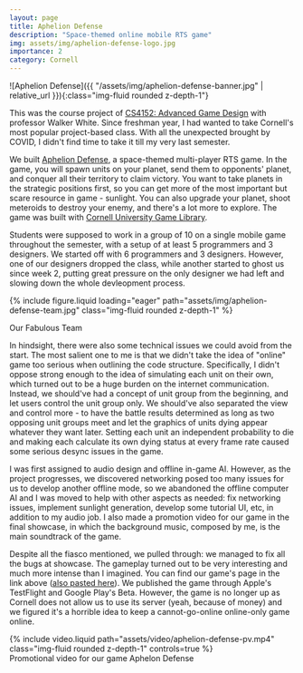 ```yaml
---
layout: page
title: Aphelion Defense
description: "Space-themed online mobile RTS game"
img: assets/img/aphelion-defense-logo.jpg
importance: 2
category: Cornell
---
```


![Aphelion Defense]({{ "/assets/img/aphelion-defense-banner.jpg" | relative_url }}){:class="img-fluid rounded z-depth-1"}

This was the course project of [CS4152: Advanced Game Design](https://www.cs.cornell.edu/courses/cs5152/2023sp/) with professor Walker White. Since freshman year, I had wanted to take Cornell's most popular project-based class. With all the unexpected brought by COVID, I didn't find time to take it till my very last semester.

We built [Aphelion Defense](https://web.archive.org/web/20230620225349/https://gdiac.cs.cornell.edu/gdiac/showcase/gallery/apheliondefense/), a space-themed multi-player RTS game. In the game, you will spawn units on your planet, send them to opponents' planet, and conquer all their territory to claim victory. You want to take planets in the strategic positions first, so you can get more of the most important but scare resource in game - sunlight. You can also upgrade your planet, shoot meteroids to destroy your enemy, and there's a lot more to explore. The game was built with [Cornell University Game Library](https://www.cs.cornell.edu/courses/cs5152/2023sp/resources/engine/).

Students were supposed to work in a group of 10 on a single mobile game throughout the semester, with a setup of at least 5 programmers and 3 designers. We started off with 6 programmers and 3 designers. However, one of our designers dropped the class, while another started to ghost us since week 2, putting great pressure on the only designer we had left and slowing down the whole devleopment process.

{% include figure.liquid loading="eager" path="assets/img/aphelion-defense-team.jpg" class="img-fluid rounded z-depth-1" %} 
<div class="caption">
    Our Fabulous Team
</div>

In hindsight, there were also some technical issues we could avoid from the start. The most salient one to me is that we didn't take the idea of "online" game too serious when outlining the code structure. Specifically, I didn't oppose strong enough to the idea of simulating each unit on their own, which turned out to be a huge burden on the internet communication. Instead, we should've had a concept of unit group from the beginning, and let users control the unit group only. We should've also separated the view and control more - to have the battle results determined as long as two opposing unit groups meet and let the graphics of units dying appear whatever they want later. Setting each unit an independent probability to die and making each calculate its own dying status at every frame rate caused some serious desync issues in the game.

I was first assigned to audio design and offline in-game AI. However, as the project progresses, we discovered networking posed too many issues for us to develop another offline mode, so we abandoned the offline computer AI and I was moved to help with other aspects as needed: fix networking issues, implement sunlight generation, develop some tutorial UI, etc, in addition to my audio job. I also made a promotion video for our game in the final showcase, in which the background music, composed by me, is the main soundtrack of the game.

Despite all the fiasco mentioned, we pulled through: we managed to fix all the bugs at showcase. The gameplay turned out to be very interesting and much more intense than I imagined. You can find our game's page in the link above ([also pasted here](https://web.archive.org/web/20230620225349/https://gdiac.cs.cornell.edu/gdiac/showcase/gallery/apheliondefense/)). We published the game through Apple's TestFlight and Google Play's Beta. However, the game is no longer up as Cornell does not allow us to use its server (yeah, because of money) and we figured it's a horrible idea to keep a cannot-go-online online-only game online.

<div class="row mt-3">
    <div class="col-sm mt-3 mt-md-0">
        {% include video.liquid path="assets/video/aphelion-defense-pv.mp4" class="img-fluid rounded z-depth-1" controls=true %}
    </div>
</div>
<div class="caption">
    Promotional video for our game Aphelon Defense
</div>
